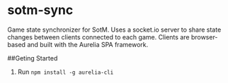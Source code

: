 # sotm-sync
Game state synchronizer for SotM. Uses a socket.io server to share state changes between clients connected to each game. Clients are browser-based and built with the Aurelia SPA framework.

##Geting Started
1. Run `npm install -g aurelia-cli`
